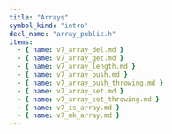 ```yaml
---
title: "Arrays"
symbol_kind: "intro"
decl_name: "array_public.h"
items:
  - { name: v7_array_del.md }
  - { name: v7_array_get.md }
  - { name: v7_array_length.md }
  - { name: v7_array_push.md }
  - { name: v7_array_push_throwing.md }
  - { name: v7_array_set.md }
  - { name: v7_array_set_throwing.md }
  - { name: v7_is_array.md }
  - { name: v7_mk_array.md }
---
```




